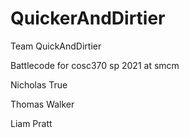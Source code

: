 # QuickerAndDirtier
Team QuickAndDirtier

Battlecode for cosc370 sp 2021 at smcm

Nicholas True

Thomas Walker

Liam Pratt
